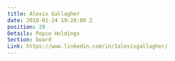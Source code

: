 ```yaml
---
title: Alexis Gallagher
date: 2018-01-24 19:28:00 Z
position: 29
Details: Pepco Holdings
Section: board
Link: https://www.linkedin.com/in/1alexisgallagher/
---
```


